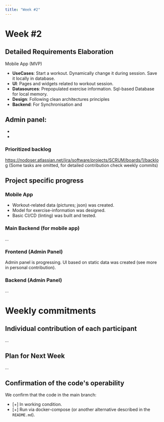 ```yaml
---
title: "Week #2"
---
```


# **Week #2**

## Detailed Requirements Elaboration

Mobile App (MVP)
- **UseCases**: Start a workout. Dynamically change it during session. Save it locally in database.
- **UI**: Pages and widgets related to workout session.
- **Datasources**: Prepopulated exercise information. Sql-based Database for local memory.
- **Design**: Following clean architectures principles
- **Backend**: For Synchronisation and 

Admin panel:
-
-
-

### Prioritized backlog

https://nodoser.atlassian.net/jira/software/projects/SCRUM/boards/1/backlog
(Some tasks are omitted, for detailed contribution check weekly commits)

## Project specific progress

### Mobile App

- Workout-related data (pictures; json) was created.
- Model for exercise-information was designed. 
- Basic CI/CD (linting) was built and tested. 

### Main Backend (for mobile app)

*...*

### Frontend (Admin Panel)

Admin panel is progressing.
UI based on static data was created (see more in personal contribution).

### Backend (Admin Panel)

*...*

# Weekly commitments

## Individual contribution of each participant

*...*

## Plan for Next Week

*...*

## Confirmation of the code's operability

We confirm that the code in the main branch:
- [+] In working condition.
- [+] Run via docker-compose (or another alternative described in the `README.md`).